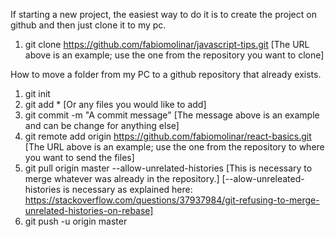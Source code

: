 If starting a new project, the easiest way to do it is to create the project on github and then just clone it to my pc.

1. git clone https://github.com/fabiomolinar/javascript-tips.git
    [The URL above is an example; use the one from the repository you want to clone]

How to move a folder from my PC to a github repository that already exists.

1. git init
2. git add *
	[Or any files you would like to add]
3. git commit -m "A commit message"
	[The message above is an example and can be change for anything else]
4. git remote add origin https://github.com/fabiomolinar/react-basics.git
	[The URL above is an example; use the one from the repository to where you want to send the files]
5. git pull origin master --allow-unrelated-histories
	[This is necessary to merge whatever was already in the repository.]
	[--alow-unreleated-histories is necessary as explained here: https://stackoverflow.com/questions/37937984/git-refusing-to-merge-unrelated-histories-on-rebase]
6. git push -u origin master
